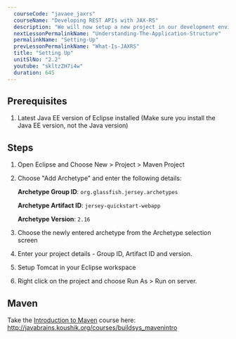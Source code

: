 ```yaml
---
  courseCode: "javaee_jaxrs"
  courseName: "Developing REST APIs with JAX-RS"
  description: "We will now setup a new project in our development environment to start writing a REST API application."
  nextLessonPermalinkName: "Understanding-The-Application-Structure"
  permalinkName: "Setting-Up"
  prevLessonPermalinkName: "What-Is-JAXRS"
  title: "Setting Up"
  unitSlNo: "2.2"
  youtube: "skltzZH7i4w"
  duration: 645
---
```


## Prerequisites
1. Latest Java EE version of Eclipse installed (Make sure you install the Java EE version, not the Java version)

## Steps
1. Open Eclipse and Choose New > Project > Maven Project
2. Choose "Add Archetype" and enter the following details:
   
	**Archetype Group ID**: `org.glassfish.jersey.archetypes`
   
	**Archetype Artifact ID**: `jersey-quickstart-webapp`
   
	**Archetype Version**: `2.16`

3. Choose the newly entered archetype from the Archetype selection screen
4. Enter your project details - Group ID, Artifact ID and version.
5. Setup Tomcat in your Eclipse workspace
6. Right click on the project and choose Run As > Run on server. 

## Maven
Take the [Introduction to Maven](http://javabrains.koushik.org/courses/buildsys_mavenintro) course here: http://javabrains.koushik.org/courses/buildsys_mavenintro 